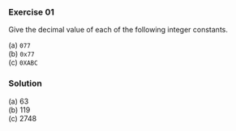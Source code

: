 ### Exercise 01

Give the decimal value of each of the following integer constants.

(a) `077`  
(b) `0x77`  
(c) `0XABC`

### Solution

(a) 63  
(b) 119  
(c) 2748
